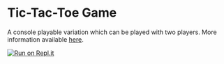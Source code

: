# Tic-Tac-Toe Game

 A console playable variation which can be played with two players. More information available [here](https://en.wikipedia.org/wiki/Tic-tac-toe).

[![Run on Repl.it](https://repl.it/badge/github/norkitorki/odin-project-tic-tac-toe)](https://replit.com/@norkitorki/odin-project-tic-tac-toe)
